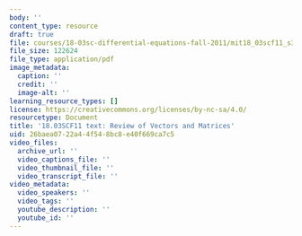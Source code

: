 ```yaml
---
body: ''
content_type: resource
draft: true
file: courses/18-03sc-differential-equations-fall-2011/mit18_03scf11_s32_3text.pdf
file_size: 122624
file_type: application/pdf
image_metadata:
  caption: ''
  credit: ''
  image-alt: ''
learning_resource_types: []
license: https://creativecommons.org/licenses/by-nc-sa/4.0/
resourcetype: Document
title: '18.03SCF11 text: Review of Vectors and Matrices'
uid: 26baea07-22a4-4f54-8bc8-e40f669ca7c5
video_files:
  archive_url: ''
  video_captions_file: ''
  video_thumbnail_file: ''
  video_transcript_file: ''
video_metadata:
  video_speakers: ''
  video_tags: ''
  youtube_description: ''
  youtube_id: ''
---
```

